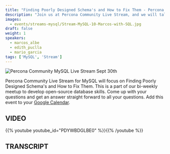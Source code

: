 ```yaml
---
title: "Finding Poorly Designed Schema's and How to Fix Them - Percona Community MySQL Live Stream & Chat - Sept 30th"
description: "Join us at Percona Community Live Stream, and we will talk about Finding Poorly Designed Schema's and How to Fix Them with database experts on Friday, September 30th at 9:00 AM EDT  / 03:00 PM CEST/ 06:30 PM IST"
images:
  - events/streams-mysql/Stream-MySQL-10-Marcos-with-SQL.jpg
draft: false
weight: 1
speakers:
  - marcos_albe
  - edith_puclla
  - mario_garcia
tags: ['MySQL', 'Stream']
---
```

![Percona Community MySQL Live Stream Sept 30th](events/streams-mysql/Stream-MySQL-10-Marcos-with-SQL.jpg)

Percona Community Live Stream for MySQL will focus on Finding Poorly Designed Schema's and How to Fix Them. This is a part of our bi-weekly meetup to develop open-source database skills. Come up with your questions and get an answer straight forward to all your questions. Add this event to your [Google Calendar](https://calendar.google.com/event?action=TEMPLATE&tmeid=MzM5OG1ubWdhb2xmY2tqMjdzMDdrdmNlbjcgY19zbGhubmkyMXZvcDZyNjFrdDhhaTI2bDY0Z0Bn&tmsrc=c_slhnni21vop6r61kt8ai26l64g%40group.calendar.google.com).

## VIDEO

{{% youtube youtube_id="PDYWBDGLBE0" %}}{{% /youtube %}}

## TRANSCRIPT
